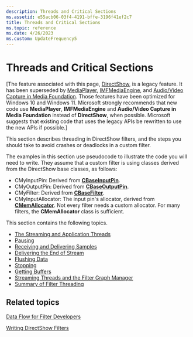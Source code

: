 ```yaml
---
description: Threads and Critical Sections
ms.assetid: e55acb06-03f4-4191-bffe-3196f41ef2c7
title: Threads and Critical Sections
ms.topic: reference
ms.date: 4/26/2023
ms.custom: UpdateFrequency5
---
```


# Threads and Critical Sections

\[The feature associated with this page, [DirectShow](/windows/win32/directshow/directshow), is a legacy feature. It has been superseded by [MediaPlayer](/uwp/api/Windows.Media.Playback.MediaPlayer), [IMFMediaEngine](/windows/win32/api/mfmediaengine/nn-mfmediaengine-imfmediaengine), and [Audio/Video Capture in Media Foundation](/windows/win32/medfound/audio-video-capture-in-media-foundation). Those features have been optimized for Windows 10 and Windows 11. Microsoft strongly recommends that new code use **MediaPlayer**, **IMFMediaEngine** and **Audio/Video Capture in Media Foundation** instead of **DirectShow**, when possible. Microsoft suggests that existing code that uses the legacy APIs be rewritten to use the new APIs if possible.\]

This section describes threading in DirectShow filters, and the steps you should take to avoid crashes or deadlocks in a custom filter.

The examples in this section use pseudocode to illustrate the code you will need to write. They assume that a custom filter is using classes derived from the DirectShow base classes, as follows:

-   CMyInputPin: Derived from [**CBaseInputPin**](cbaseinputpin.md).
-   CMyOutputPin: Derived from [**CBaseOutputPin**](cbaseoutputpin.md).
-   CMyFilter: Derived from [**CBaseFilter**](cbasefilter.md).
-   CMyInputAllocator: The input pin's allocator, derived from [**CMemAllocator**](cmemallocator.md). Not every filter needs a custom allocator. For many filters, the **CMemAllocator** class is sufficient.

This section contains the following topics.

-   [The Streaming and Application Threads](the-streaming-and-application-threads.md)
-   [Pausing](pausing.md)
-   [Receiving and Delivering Samples](receiving-and-delivering-samples.md)
-   [Delivering the End of Stream](delivering-the-end-of-stream.md)
-   [Flushing Data](flushing-data.md)
-   [Stopping](stopping.md)
-   [Getting Buffers](getting-buffers.md)
-   [Streaming Threads and the Filter Graph Manager](streaming-threads-and-the-filter-graph-manager.md)
-   [Summary of Filter Threading](summary-of-filter-threading.md)

## Related topics

<dl> <dt>

[Data Flow for Filter Developers](data-flow-for-filter-developers.md)
</dt> <dt>

[Writing DirectShow Filters](writing-directshow-filters.md)
</dt> </dl>

 

 



